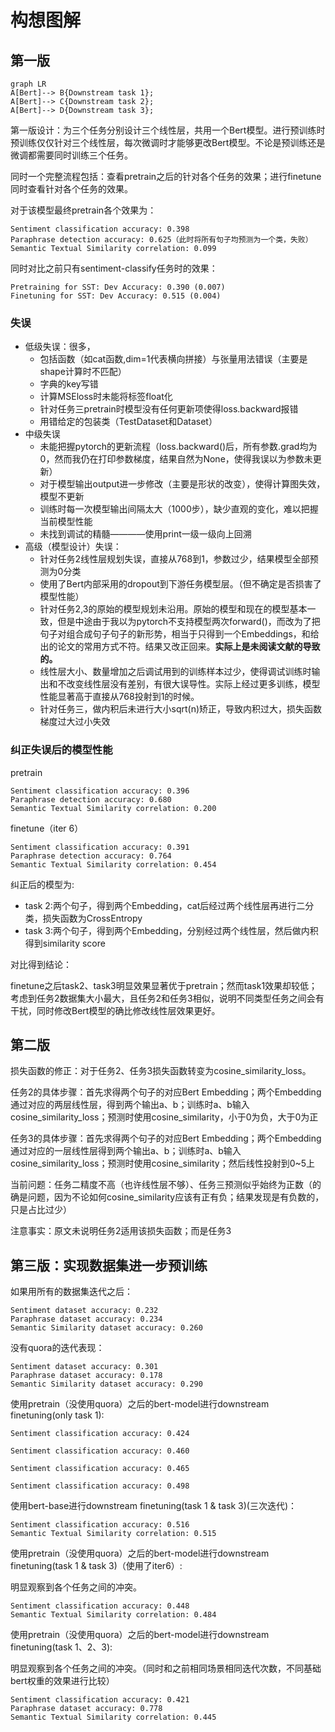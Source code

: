 # 构想图解

## 第一版

```mermaid
graph LR
A[Bert]--> B{Downstream task 1};
A[Bert]--> C{Downstream task 2};
A[Bert]--> D{Downstream task 3};
```

第一版设计：为三个任务分别设计三个线性层，共用一个Bert模型。进行预训练时预训练仅仅针对三个线性层，每次微调时才能够更改Bert模型。不论是预训练还是微调都需要同时训练三个任务。

同时一个完整流程包括：查看pretrain之后的针对各个任务的效果；进行finetune同时查看针对各个任务的效果。

对于该模型最终pretrain各个效果为：

```
Sentiment classification accuracy: 0.398
Paraphrase detection accuracy: 0.625（此时将所有句子均预测为一个类，失败）
Semantic Textual Similarity correlation: 0.099
```

同时对比之前只有sentiment-classify任务时的效果：

```
Pretraining for SST: Dev Accuracy: 0.390 (0.007)
Finetuning for SST: Dev Accuracy: 0.515 (0.004)
```

### 失误

+ 低级失误：很多，
  + 包括函数（如cat函数,dim=1代表横向拼接）与张量用法错误（主要是shape计算时不匹配）
  + 字典的key写错
  + 计算MSEloss时未能将标签float化
  + 针对任务三pretrain时模型没有任何更新项使得loss.backward报错
  + 用错给定的包装类（TestDataset和Dataset）
+ 中级失误
  + 未能把握pytorch的更新流程（loss.backward()后，所有参数.grad均为0，然而我仍在打印参数梯度，结果自然为None，使得我误以为参数未更新）
  + 对于模型输出output进一步修改（主要是形状的改变），使得计算图失效，模型不更新
  + 训练时每一次模型输出间隔太大（1000步），缺少直观的变化，难以把握当前模型性能
  + 未找到调试的精髓————使用print一级一级向上回溯
+ 高级（模型设计）失误：
  + 针对任务2线性层规划失误，直接从768到1，参数过少，结果模型全部预测为0分类
  + 使用了Bert内部采用的dropout到下游任务模型层。（但不确定是否损害了模型性能）
  + 针对任务2,3的原始的模型规划未沿用。原始的模型和现在的模型基本一致，但是中途由于我以为pytorch不支持模型两次forward()，而改为了把句子对组合成<cls>句子<sep>句子<cls>的新形势，相当于只得到一个Embeddings，和给出的论文的常用方式不符。结果又改正回来。**实际上是未阅读文献的导致的。**
  + 线性层大小、数量增加之后调试用到的训练样本过少，使得调试训练时输出和不改变线性层没有差别，有很大误导性。实际上经过更多训练，模型性能显著高于直接从768投射到1的时候。
  + 针对任务三，做内积后未进行大小sqrt(n)矫正，导致内积过大，损失函数梯度过大过小失效



### 纠正失误后的模型性能

pretrain

```
Sentiment classification accuracy: 0.396
Paraphrase detection accuracy: 0.680
Semantic Textual Similarity correlation: 0.200
```

finetune（iter 6）

```
Sentiment classification accuracy: 0.391
Paraphrase detection accuracy: 0.764
Semantic Textual Similarity correlation: 0.454
```

纠正后的模型为:

+ task 2:两个句子，得到两个Embedding，cat后经过两个线性层再进行二分类，损失函数为CrossEntropy
+ task 3:两个句子，得到两个Embedding，分别经过两个线性层，然后做内积得到similarity score

对比得到结论：

finetune之后task2、task3明显效果显著优于pretrain；然而task1效果却较低；考虑到任务2数据集大小最大，且任务2和任务3相似，说明不同类型任务之间会有干扰，同时修改Bert模型的确比修改线性层效果更好。

## 第二版

损失函数的修正：对于任务2、任务3损失函数转变为cosine_similarity_loss。

任务2的具体步骤：首先求得两个句子的对应Bert Embedding；两个Embedding通过对应的两层线性层，得到两个输出a、b；训练时a、b输入cosine_similarity_loss；预测时使用cosine_similarity，小于0为负，大于0为正

任务3的具体步骤：首先求得两个句子的对应Bert Embedding；两个Embedding通过对应的一层线性层得到两个输出a、b；训练时a、b输入cosine_similarity_loss；预测时使用cosine_similarity；然后线性投射到0~5上

当前问题：任务二精度不高（也许线性层不够）、任务三预测似乎始终为正数（的确是问题，因为不论如何cosine_similarity应该有正有负；结果发现是有负数的，只是占比过少）

注意事实：原文未说明任务2适用该损失函数；而是任务3

## 第三版：实现数据集进一步预训练

如果用所有的数据集迭代之后：

```
Sentiment dataset accuracy: 0.232
Paraphrase dataset accuracy: 0.234
Semantic Similarity dataset accuracy: 0.260
```

没有quora的迭代表现：

```
Sentiment dataset accuracy: 0.301
Paraphrase dataset accuracy: 0.178
Semantic Similarity dataset accuracy: 0.290
```



使用pretrain（没使用quora）之后的bert-model进行downstream finetuning(only task 1):

```
Sentiment classification accuracy: 0.424

Sentiment classification accuracy: 0.460

Sentiment classification accuracy: 0.465

Sentiment classification accuracy: 0.498
```

使用bert-base进行downstream finetuning(task 1 & task 3)(三次迭代)：

```
Sentiment classification accuracy: 0.516
Semantic Textual Similarity correlation: 0.515
```

使用pretrain（没使用quora）之后的bert-model进行downstream finetuning(task 1 & task 3)（使用了iter6）:

明显观察到各个任务之间的冲突。

```
Sentiment classification accuracy: 0.448
Semantic Textual Similarity correlation: 0.484
```

使用pretrain（没使用quora）之后的bert-model进行downstream finetuning(task 1、2、3):

明显观察到各个任务之间的冲突。（同时和之前相同场景相同迭代次数，不同基础bert权重的效果进行比较）

```
Sentiment classification accuracy: 0.421
Paraphrase dataset accuracy: 0.778
Semantic Textual Similarity correlation: 0.445
```



